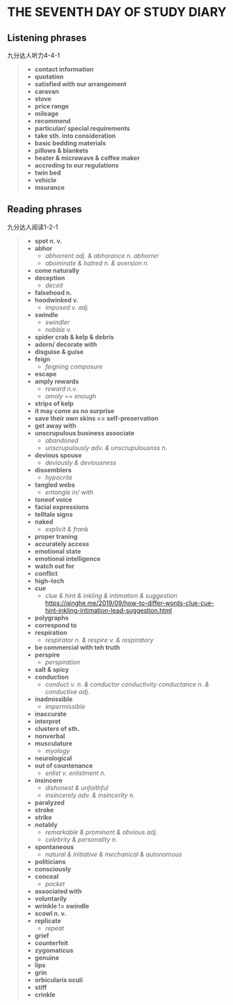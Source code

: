 # **THE SEVENTH DAY OF STUDY DIARY**

## **Listening phrases**
九分达人听力4-4-1
>- **contact information**
>- **quotation**
>- **satisfied with our arrangement**
>- **caravan**
>- **stove**
>- **price range**
>- **mileage**
>- **recommend**
>- **particular/ special requirements**
>- **take sth. into consideration**
>- **basic bedding materials**
>- **pillows & blankets**
>- **heater & microwave & coffee maker**
>- **accroding to our regulations**
>- **twin bed**
>- **vehicle**
>- **insurance**

## **Reading phrases**
九分达人阅读1-2-1
>- **spot n. v.**
>- **abhor**
>   - *abhorrent adj. & abhorance n. abhorrer*
>   - *abominate & hatred n. & aversion n.*
>- **come naturally**
>- **deception**
>   - *deceit*
>- **falsehood n.**
>- **hoodwinked v.**
>   - *imposed v. adj.*
>- **swindle**
>   - *swindler*
>   - *nobble v.*
>- **spider crab & kelp & debris**
>- **adorn/ decorate with**
>- **disguise & guise**
>- **feign**
>   - *feigning composure*
>- **escape**
>- **amply rewards**
>   - *reward n.v.*
>   - *amoly == enough*
>- **strips of kelp**
>- **it may come as no surprise**
>- **save their own skins == self-preservation**
>- **get away with**
>- **unscrupulous business associate**
>   - *abandoned*
>   - *unscrupulously adv. & unscrupulousnss n.*
>- **devious spouse**
>   - *deviously & deviousness*
>- **dissemblers**
>   - *hypocrite*
>- **tangled webs**
>   - *entangle in/ with*
>- **toneof voice**
>- **facial expressions**
>- **telltale signs**
>- **naked**
>   - *explicit & frank*
>- **proper traning**
>- **accurately access**
>- **emotional state**
>- **emotional intelligence**
>- **watch out for**
>- **conflict**
>- **high-tech**
>- **cue**
>   - *clue & hint & inkling & intimation & suggestion* 
>  <https://qinghe.me/2019/09/how-to-differ-words-clue-cue-hint-inkling-intimation-lead-suggestion.html>
>- **polygraphs**
>- **correspond to**
>- **respiration**
>   - *respirator n. & respire v. & respiratory*
>- **be commercial with teh truth**
>- **perspire**
>   - *perspiration*
>- **salt & spicy**
>- **conduction**
>   - *conduct v. n. & conductor conductivity conductance n. & conductive adj.*
>- **inadmissible**
>   - *impermissible*
>- **inaccurate**
>- **interpret**
>- **clusters of sth.**
>- **nonverbal**
>- **musculature**
>   - *myology*
>- **neurological**
>- **out of countenance**
>   - *enlist v. enlistment n.*
>- **insincere**
>   - *dishonest & unfaithful*
>   - *insincerely adv. & insincerity n.*
>- **paralyzed**
>- **stroke**
>- **strike**
>- **notably**
>   - *remarkable & prominent & obvious adj.*
>   - *celebrity & personality n.*
>- **spontaneous**
>   - *natural & initiative & mechanical & autonomous*
>- **politicians**
>- **consciously**
>- **conceal**
>   - *pocket*
>- **associated with**
>- **voluntarily**
>- **wrinkle != swindle**
>- **scowl n. v.**
>- **replicate**
>   - *repeat*
>- **grief**
>- **counterfeit**
>- **zygomaticus**
>- **genuine**
>- **lips**
>- **grin**
>- **orbicularis oculi**
>- **stiff**
>- **crinkle**